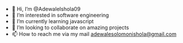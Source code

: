 - 👋 Hi, I’m @AdewaleIshola09
- 👀 I’m interested in software engineering
- 🌱 I’m currently learning javascript 
- 💞️ I’m looking to collaborate on amazing projects
- 📫 How to reach me via my mail adewalesolomonishola@gmail.com

<!---
AdewaleIshola09/AdewaleIshola09 is a ✨ special ✨ repository because its `README.md` (this file) appears on your GitHub profile.
You can click the Preview link to take a look at your changes.
--->
